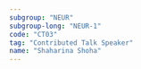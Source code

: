 ```yaml
---
subgroup: "NEUR"
subgroup-long: "NEUR-1"
code: "CT03"
tag: "Contributed Talk Speaker"
name: "Shaharina Shoha"
---
```

